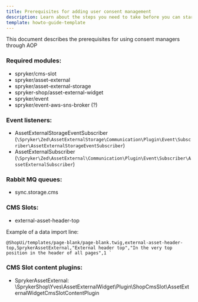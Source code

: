 ```yaml
---
title: Prerequisites for adding user consent management
description: Learn about the steps you need to take before you can start working with consent managers through AOP.
template: howto-guide-template
---
```


This document describes the prerequisites for using consent managers through AOP

### Required modules:

* spryker/cms-slot
* spryker/asset-external
* spryker/asset-external-storage
* spryker-shop/asset-external-widget
* spryker/event
* spryker/event-aws-sns-broker (?)

### Event listeners:

* AssetExternalStorageEventSubscriber (`\Spryker\Zed\AssetExternalStorage\Communication\Plugin\Event\Subscriber\AssetExternalStorageEventSubscriber`)
* AssetExternalSubscriber (`\Spryker\Zed\AssetExternal\Communication\Plugin\Event\Subscriber\AssetExternalSubscriber`)

### Rabbit MQ queues:

* sync.storage.cms

### CMS Slots:

* external-asset-header-top

Example of a data import line:
```csv
@ShopUi/templates/page-blank/page-blank.twig,external-asset-header-top,SprykerAssetExternal,"External header top","In the very top position in the header of all pages",1 `
```

### CMS Slot content plugins:

* SprykerAssetExternal: \SprykerShop\Yves\AssetExternalWidget\Plugin\ShopCmsSlot\AssetExternalWidgetCmsSlotContentPlugin


